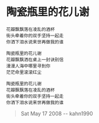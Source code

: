 # 陶瓷瓶里的花儿谢

    花瓣飘飘落在凌乱的酒杯
    街头牵着你的双手坚持一起走
    你洒下泪水说来世再做我的谁
    
    陶瓷瓶里的花儿谢
    花瓣飘飘洒在桌上一封诀别信
    漫漫人海中哪里寻到你
    茫茫命里滚滚红尘
    
    陶瓷瓶里的花儿谢
    花瓣飘飘落在凌乱的酒杯
    街头牵着你的双手坚持一起走
    你洒下泪水说来世再做我的谁

> Sat May 17 2008 -- kahn1990 